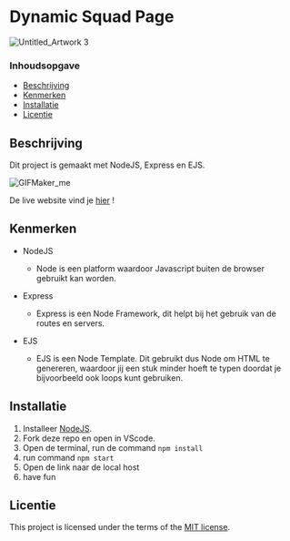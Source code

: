 # Dynamic Squad Page

![Untitled_Artwork 3](https://github.com/lisagjh/connect-your-tribe-squad-page/assets/131701505/8359ca21-ef9c-422d-9ec3-9aa9a06cfba7)

### Inhoudsopgave

  * [Beschrijving](#beschrijving)
  * [Kenmerken](#kenmerken)
  * [Installatie](#installatie)
  * [Licentie](#licentie)
   


## Beschrijving
<!-- In de Beschrijving staat hoe je project er uit ziet, hoe het werkt en wat je er mee kan. -->
<!-- Voeg een mooie poster visual toe 📸 -->
<!-- Voeg een link toe naar Github Pages 🌐-->

Dit project is gemaakt met NodeJS, Express en EJS.

![GIFMaker_me](https://github.com/lisagjh/connect-your-tribe-squad-page/assets/131701505/8706023c-c80d-44b6-ac0e-06e02f71c6e2)

De live website vind je [hier](https://connect-your-tribe-squad-page.onrender.com/) !

## Kenmerken
* NodeJS
  * Node is een platform waardoor Javascript buiten de browser gebruikt kan worden.

* Express
  * Express is een Node Framework, dit helpt bij het gebruik van de routes en servers.

* EJS
  * EJS is een Node Template. Dit gebruikt dus Node om HTML te genereren, waardoor jij een stuk minder hoeft te typen doordat je bijvoorbeeld ook loops kunt gebruiken.

## Installatie
1. Installeer [NodeJS](https://nodejs.org/en).
2. Fork deze repo en open in VScode.
3. Open de terminal, run de command ```npm install```
4. run command ```npm start```
5. Open de link naar de local host
6. have fun

## Licentie

This project is licensed under the terms of the [MIT license](./LICENSE).
